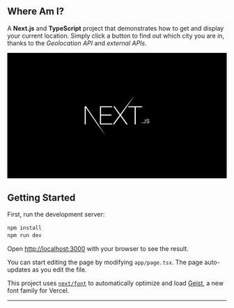 ## Where Am I?
A **Next.js** and **TypeScript** project that demonstrates how to get and display your current location. Simply click a button to find out which city you are in, thanks to the *Geolocation API* and *external APIs*.

<img src="./img-nextjs.png"/>

## Getting Started

First, run the development server:

```bash
npm install
npm run dev
```

Open [http://localhost:3000](http://localhost:3000) with your browser to see the result.

You can start editing the page by modifying `app/page.tsx`. The page auto-updates as you edit the file.

This project uses [`next/font`](https://nextjs.org/docs/app/building-your-application/optimizing/fonts) to automatically optimize and load [Geist](https://vercel.com/font), a new font family for Vercel.

---


